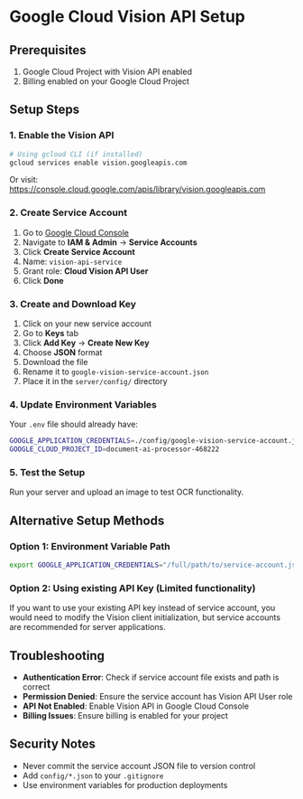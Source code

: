 # Google Cloud Vision API Setup

## Prerequisites
1. Google Cloud Project with Vision API enabled
2. Billing enabled on your Google Cloud Project

## Setup Steps

### 1. Enable the Vision API
```bash
# Using gcloud CLI (if installed)
gcloud services enable vision.googleapis.com
```

Or visit: https://console.cloud.google.com/apis/library/vision.googleapis.com

### 2. Create Service Account
1. Go to [Google Cloud Console](https://console.cloud.google.com/)
2. Navigate to **IAM & Admin** → **Service Accounts**
3. Click **Create Service Account**
4. Name: `vision-api-service`
5. Grant role: **Cloud Vision API User**
6. Click **Done**

### 3. Create and Download Key
1. Click on your new service account
2. Go to **Keys** tab
3. Click **Add Key** → **Create New Key**
4. Choose **JSON** format
5. Download the file
6. Rename it to `google-vision-service-account.json`
7. Place it in the `server/config/` directory

### 4. Update Environment Variables
Your `.env` file should already have:
```bash
GOOGLE_APPLICATION_CREDENTIALS=./config/google-vision-service-account.json
GOOGLE_CLOUD_PROJECT_ID=document-ai-processor-468222
```

### 5. Test the Setup
Run your server and upload an image to test OCR functionality.

## Alternative Setup Methods

### Option 1: Environment Variable Path
```bash
export GOOGLE_APPLICATION_CREDENTIALS="/full/path/to/service-account.json"
```

### Option 2: Using existing API Key (Limited functionality)
If you want to use your existing API key instead of service account, you would need to modify the Vision client initialization, but service accounts are recommended for server applications.

## Troubleshooting

- **Authentication Error**: Check if service account file exists and path is correct
- **Permission Denied**: Ensure the service account has Vision API User role
- **API Not Enabled**: Enable Vision API in Google Cloud Console
- **Billing Issues**: Ensure billing is enabled for your project

## Security Notes
- Never commit the service account JSON file to version control
- Add `config/*.json` to your `.gitignore`
- Use environment variables for production deployments